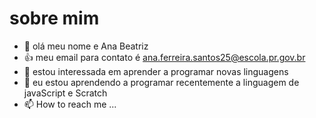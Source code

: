 # sobre mim

- 👋 olá meu nome e Ana Beatriz
- :+1: meu email para contato é ana.ferreira.santos25@escola.pr.gov.br
- 🌱 estou interessada em aprender a programar novas linguagens
- 💞️ eu estou aprendendo a programar recentemente a linguagem de javaScript e Scratch
- 📫 How to reach me ...

<!---
anabeatriz1625/anabeatriz1625 is a ✨ special ✨ repository because its `README.md` (this file) appears on your GitHub profile.
You can click the Preview link to take a look at your changes.
--->
